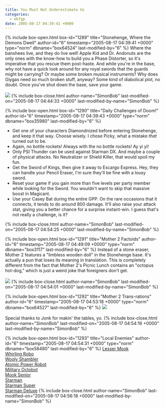 ```yaml
---
title: You Must Not Underestimate Us
categories:
  - ebfgp
date: 2005-08-17 04:39:41 +0000
---
```

{% include box-open.html box-id="1289" title="Stonehenge, Where the Demons Dwell" author-id="6" timestamp="2005-08-17 04:39:41 +0000" type="norm" dbname="box64524" last-modified-by="6" %}
Where the banshees live, and they do live well!  Apple Kid and Dr. Andonuts are the only ones with the know-how to build you a Phase Distorter, so it's imperative that you rescue them post-haste.  And while you're in the base, why not have a quick look around for any royal swords that the guards might be carrying?  Or maybe some broken musical instruments?  Why does Giygas need so much broken stuff, anyway?  Some kind of diabolical plot, no doubt.  Once you've shut down the base, save your game.<br />
<br />
<img src="http://classic.starmen.net/ebfgp/img/eb22.png" />
{% include box-close.html author-name="SimonBob" last-modified-on="2005-08-17 04:44:33 +0000" last-modified-by-name="SimonBob" %}

{% include box-open.html box-id="1290" title="Daily Challenges of Doom!" author-id="6" timestamp="2005-08-17 04:39:43 +0000" type="norm" dbname="box35980" last-modified-by="6" %}
<ul>
<li>Get one of your characters Diamondnized before entering Stonehenge, and keep it that way. Choose wisely.  I chose Picky, what a mistake <i>that</i> turned out to be.</li>
<li>Again, no bottle rockets!  Always with the no bottle rockets!  Ay yi yi!</li>
<li>Only PSI Thunder can be used against Starman DX.  And maybe a couple of physical attacks.  No Neutralizer or Shield Killer, that would spoil my fun.</li>
<li>Get the Sword of Kings, then give it away to Escargo Express.  Hey, they can handle your Pencil Eraser, I'm sure they'll be fine with a lousy sword.</li>
<li>Reset your game if you gain more than five levels per party member while looking for the Sword.  You wouldn't want to skip that massive boost in Magicant.</li>
<li>Use your Casey Bat during the entire GPP.  On the rare occasions that it connects, it tends to do around 800 damage.  It'll also raise your attack stat, giving you a better chance for a surprise instant-win.  I guess that's not really a challenge, is it?</li>
</ul>
{% include box-close.html author-name="SimonBob" last-modified-on="2005-08-17 04:54:25 +0000" last-modified-by-name="SimonBob" %}

{% include box-open.html box-id="1291" title="Mother 2 Factoids" author-id="6" timestamp="2005-08-17 04:49:09 +0000" type="norm" dbname="box3117" last-modified-by="6" %}
Instead of a stone eraser, Mother 2 features a "limbless wooden doll" in the Stonehenge base.  It's actually a pun that loses its meaning in translation.  This is completely different from the fact that Mother 2's Picnic Lunch contains an "octopus hot-dog," which is just a weird joke that foreigners don't get.<br />
<br />
<img src="http://classic.starmen.net/ebfgp/img/mo22.gif" />
{% include box-close.html author-name="SimonBob" last-modified-on="2005-08-17 04:54:01 +0000" last-modified-by-name="SimonBob" %}

{% include box-open.html box-id="1292" title="Mother 2 Trans-rations" author-id="6" timestamp="2005-08-17 04:53:18 +0000" type="norm" dbname="box64527" last-modified-by="6" %}
<img src="http://classic.starmen.net/ebfgp/trans/tr22.gif" /><br />
<br />
Special thanks to Jonk for makin' the tables, yo.
{% include box-close.html author-name="SimonBob" last-modified-on="2005-08-17 04:54:16 +0000" last-modified-by-name="SimonBob" %}

{% include box-open.html box-id="1293" title="Local Enemies" author-id="6" timestamp="2005-08-17 04:54:31 +0000" type="norm" dbname="box58480" last-modified-by="6" %}
<a href="http://starmen.net/mother2/ebdb/enemies.php?enemy=105">Lesser Mook</a><br />
<a href="http://starmen.net/mother2/ebdb/enemies.php?enemy=51">Whirling Robo</a><br />
<a href="http://starmen.net/mother2/ebdb/enemies.php?enemy=61">Wooly Shambler</a><br />
<a href="http://starmen.net/mother2/ebdb/enemies.php?enemy=12">Atomic Power Robot</a><br />
<a href="http://starmen.net/mother2/ebdb/enemies.php?enemy=84">Military Octobot</a><br />
<a href="http://starmen.net/mother2/ebdb/enemies.php?enemy=106">Mook Senior</a><br />
<a href="http://starmen.net/mother2/ebdb/enemies.php?enemy=66">Starman</a><br />
<a href="http://starmen.net/mother2/ebdb/enemies.php?enemy=67">Starman Super</a><br />
<a href="http://starmen.net/mother2/ebdb/enemies.php?enemy=73">Starman Deluxe</a>
{% include box-close.html author-name="SimonBob" last-modified-on="2005-08-17 04:56:18 +0000" last-modified-by-name="SimonBob" %}
